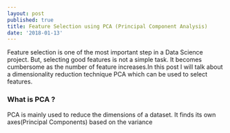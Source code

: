 ```yaml
---
layout: post
published: true
title: Feature Selection using PCA (Principal Component Analysis)
date: '2018-01-13'
---
```

Feature selection is one of the most important step in a Data Science project. But, selecting good features is not a simple task. It becomes cumbersome as the number of feature increases.In this post I will talk about a dimensionality reduction technique PCA which can be used to select features.

### What is PCA ?



PCA is mainly used to reduce the dimensions of a dataset. It finds its own axes(Principal Components) based on the variance
